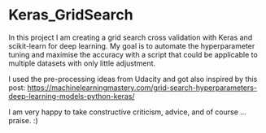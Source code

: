 # Keras_GridSearch
In this project I am creating a grid search cross validation with Keras and scikit-learn for deep learning. My goal is to automate the hyperparameter tuning and maximise the accuracy with a script that could be applicable to multiple datasets with only little adjustment.

I used the pre-processing ideas from Udacity and got also inspired by 
this post: 
https://machinelearningmastery.com/grid-search-hyperparameters-deep-learning-models-python-keras/

I am very happy to take constructive criticism, advice, and of course ... praise. :) 


